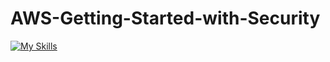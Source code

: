 # AWS-Getting-Started-with-Security
[![My Skills](https://skillicons.dev/icons?i=awsr&perline=3)](https://skillicons.dev)
